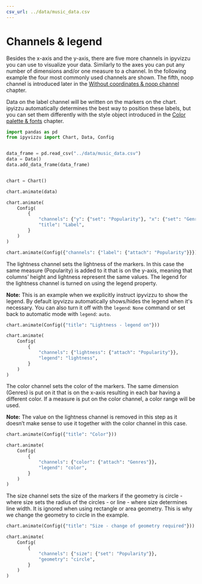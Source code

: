 ```yaml
---
csv_url: ../data/music_data.csv
---
```


# Channels & legend

Besides the x-axis and the y-axis, there are five more channels in ipyvizzu you
can use to visualize your data. Similarly to the axes you can put any number of
dimensions and/or one measure to a channel. In the following example the four
most commonly used channels are shown. The fifth, noop channel is introduced
later in the
[Without coordinates & noop channel](./without_coordinates_noop_channel.md)
chapter.

Data on the label channel will be written on the markers on the chart. ipyizzu
automatically determines the best way to position these labels, but you can set
them differently with the style object introduced in the
[Color palette & fonts](./color_palette_fonts.md) chapter.

<div id="tutorial_01"></div>

```python
import pandas as pd
from ipyvizzu import Chart, Data, Config


data_frame = pd.read_csv("../data/music_data.csv")
data = Data()
data.add_data_frame(data_frame)


chart = Chart()

chart.animate(data)

chart.animate(
    Config(
        {
            "channels": {"y": {"set": "Popularity"}, "x": {"set": "Genres"}},
            "title": "Label",
        }
    )
)

chart.animate(Config({"channels": {"label": {"attach": "Popularity"}}}))
```

The lightness channel sets the lightness of the markers. In this case the same
measure (Popularity) is added to it that is on the y-axis, meaning that columns’
height and lightness represent the same values. The legend for the lightness
channel is turned on using the legend property.

**Note:** This is an example when we explicitly instruct ipyvizzu to show the
legend. By default ipyvizzu automatically shows/hides the legend when it's
necessary. You can also turn it off with the `legend`: `None` command or set
back to automatic mode with `legend`: `auto`.

<div id="tutorial_02"></div>

```python
chart.animate(Config({"title": "Lightness - legend on"}))

chart.animate(
    Config(
        {
            "channels": {"lightness": {"attach": "Popularity"}},
            "legend": "lightness",
        }
    )
)
```

The color channel sets the color of the markers. The same dimension (Genres) is
put on it that is on the x-axis resulting in each bar having a different color.
If a measure is put on the color channel, a color range will be used.

**Note:** The value on the lightness channel is removed in this step as it
doesn’t make sense to use it together with the color channel in this case.

<div id="tutorial_03"></div>

```python
chart.animate(Config({"title": "Color"}))

chart.animate(
    Config(
        {
            "channels": {"color": {"attach": "Genres"}},
            "legend": "color",
        }
    )
)
```

The size channel sets the size of the markers if the geometry is circle - where
size sets the radius of the circles - or line - where size determines line
width. It is ignored when using rectangle or area geometry. This is why we
change the geometry to circle in the example.

<div id="tutorial_04"></div>

```python
chart.animate(Config({"title": "Size - change of geometry required"}))

chart.animate(
    Config(
        {
            "channels": {"size": {"set": "Popularity"}},
            "geometry": "circle",
        }
    )
)
```

<script src="./channels_legend.js"></script>
